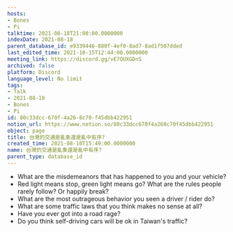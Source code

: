 ```yaml
---
hosts:
- Bones
- Pi
talktime: 2021-08-18T21:00:00.0000000
indexDate: 2021-08-18
parent_database_id: e9339446-880f-4ef0-8ad7-8ad1f507dded
last_edited_time: 2021-10-15T12:44:00.0000000
meeting_link: https://discord.gg/vE7QUXGDnS
archived: false
platform: Discord
language_level: No limit
tags:
- Talk
- 2021-08-18
- Bones
- Pi
id: 80c33dcc-670f-4a26-8c70-f45dbb422951
notion_url: https://www.notion.so/80c33dcc670f4a268c70f45dbb422951
object: page
title: 台灣的交通是亂象還是亂中有序?
created_time: 2021-08-10T15:49:00.0000000
name: 台灣的交通是亂象還是亂中有序?
parent_type: database_id
---
```


   - What are the misdemeanors that has happened to you and your vehicle?
   - Red light means stop, green light means go?
What are the rules people rarely follow? Or happily break?
   - What are the most outrageous behavior you seen a driver / rider do?
   - What are some traffic laws that you think makes no sense at all?
   - Have you ever got into a road rage?
   - Do you think self-driving cars will be ok in Taiwan's traffic?











